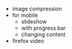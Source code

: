 - image compression
- for mobile
    - slideshow
    - with progress bar
    - changing content
- firefox video
